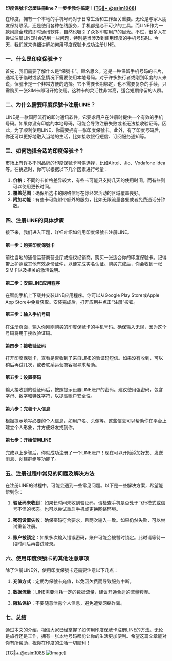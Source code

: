 **印度保號卡怎麽註冊line？一步步教你搞定！[[TG💪+ @esim1088](https://t.me/s/esim1088)]**

在印度，拥有一个本地的手机号码对于日常生活和工作至关重要。无论是与家人朋友保持联系，还是使用各种在线服务，手机都是必不可少的工具。而LINE作为一款风靡全球的即时通讯软件，自然也吸引了众多印度用户的目光。不过，很多人在尝试注册LINE时会遇到一些问题，特别是当涉及到使用印度的手机号码时。今天，我们就来详细讲解如何用印度保號卡成功注册LINE。

### 一、什么是印度保號卡？

首先，我们需要了解什么是“保號卡”。顾名思义，这是一种保留手机号码的卡片，通常用于临时或紧急情况下需要使用本地号码。对于许多旅行者或刚到印度的人来说，保號卡是一个非常方便的选择。它不需要长期绑定，也不需要复杂的手续，只需购买一张SIM卡即可开始使用。这种卡的灵活性非常高，适合短期停留的人群。

### 二、为什么需要印度保號卡注册LINE？

LINE是一款国际流行的即时通讯软件，它要求用户在注册时提供一个有效的手机号码。如果你没有印度的本地号码，可能会导致注册失败或者无法接收验证码。因此，为了顺利使用LINE，你需要拥有一张印度保號卡。此外，有了印度号码后，你还可以更好地融入当地的生活，比如接收银行短信、订阅服务通知等。

### 三、如何选择合适的印度保號卡？

市场上有许多不同品牌的印度保號卡可供选择，比如Airtel、Jio、Vodafone Idea等。在挑选时，你可以根据以下几个因素进行考量：

1. **价格**：不同的卡价格差异较大，有些卡可能只支持几天的使用时间，而有些则可以使用更长时间。
2. **覆盖范围**：确保所选卡的网络信号在你经常活动的区域覆盖良好。
3. **附加功能**：有些卡可能附带额外的服务，比如无限流量套餐或者免费通话分钟数。

### 四、注册LINE的具体步骤

接下来，我们进入正题，详细介绍如何用印度保號卡注册LINE。

#### 第一步：购买印度保號卡

前往当地的通信运营商营业厅或授权经销商，购买一张适合你的印度保號卡。记得带上护照或其他有效身份证件，以便完成实名认证。购买完成后，你会收到一张SIM卡以及相关的激活说明。

#### 第二步：安装LINE应用程序

在智能手机上下载并安装LINE应用程序。你可以从Google Play Store或Apple App Store中免费获取。安装完成后，打开应用并点击“注册”按钮。

#### 第三步：输入手机号码

在注册页面，输入你刚刚购买的印度保號卡的手机号码。确保输入无误，因为这个号码将用于接收验证码。

#### 第四步：接收验证码

打开印度保號卡，查看是否收到了来自LINE的验证码短信。如果没有收到，可以稍后再试几次，或者联系运营商客服寻求帮助。

#### 第五步：设置密码

输入接收到的验证码后，按照提示设置LINE账户的密码。建议使用强密码，包含字母、数字和特殊字符，以提高账户安全性。

#### 第六步：完善个人信息

根据提示填写必要的个人信息，如用户名、头像等。这些信息可以帮助你在平台上建立个人形象，并方便好友找到你。

#### 第七步：开始使用LINE

完成以上步骤后，你就成功注册了一个LINE账户！现在可以开始添加好友、发送消息、创建群组等功能了。

### 五、注册过程中常见的问题及解决方法

在注册LINE的过程中，可能会遇到一些常见问题。以下是一些解决方案，希望能帮到你：

1. **验证码未收到**：如果长时间未收到验证码，请检查手机是否处于飞行模式或信号不佳的状态。也可以尝试重启手机或更换网络环境。
   
2. **密码设置失败**：确保密码符合要求，且两次输入一致。如果仍然失败，可以尝试重新注册。

3. **账户被锁定**：如果多次输入错误密码，账户可能会被暂时锁定。此时请等待一段时间后再尝试登录。

### 六、使用印度保號卡的其他注意事项

除了注册LINE外，使用印度保號卡还需要注意以下几点：

1. **充值方式**：定期为保號卡充值，以免因欠费而导致服务中断。
   
2. **数据流量**：LINE需要消耗一定的数据流量，建议开通合适的流量套餐。

3. **隐私保护**：不要随意泄露个人信息，避免遭受网络诈骗。

### 七、总结

通过本文的介绍，相信大家已经掌握了如何用印度保號卡注册LINE的方法。无论是旅行还是工作，拥有一张本地号码都能让你的生活更加便利。希望这篇文章能对你有所帮助，祝你在印度的生活一切顺利！

[[TG💪+ @esim1088](https://t.me/s/esim1088) ![Image](https://i.postimg.cc/4NQfJmqS/Snipaste-2025-05-13-00-14-12.png)]
